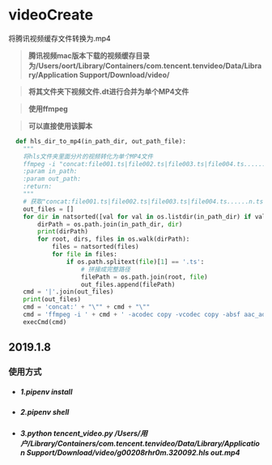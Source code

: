 # videoCreate
将腾讯视频缓存文件转换为.mp4

> **腾讯视频mac版本下载的视频缓存目录为/Users/oort/Library/Containers/com.tencent.tenvideo/Data/Library/Application Support/Download/video/**

> **将其文件夹下视频文件.dt进行合并为单个MP4文件**

> **使用ffmpeg**

> **可以直接使用该脚本**

```python
  def hls_dir_to_mp4(in_path_dir, out_path_file):
    """
    将hls文件夹里面分片的视频转化为单个MP4文件
    ffmpeg -i "concat:file001.ts|file002.ts|file003.ts|file004.ts......n.ts" -acodec copy -vcodec copy -absf aac_adtstoasc out.mp4
    :param in_path:
    :param out_path:
    :return:
    """
    # 获取"concat:file001.ts|file002.ts|file003.ts|file004.ts......n.ts"列表参数
    out_files = []
    for dir in natsorted([val for val in os.listdir(in_path_dir) if val.startswith(in_path_dir.split("/")[-1])]):
        dirPath = os.path.join(in_path_dir, dir)
        print(dirPath)
        for root, dirs, files in os.walk(dirPath):
            files = natsorted(files)
            for file in files:
                if os.path.splitext(file)[1] == '.ts':
                    # 拼接成完整路径
                    filePath = os.path.join(root, file)
                    out_files.append(filePath)
    cmd = '|'.join(out_files)
    print(out_files)
    cmd = 'concat:' + "\"" + cmd + "\""
    cmd = 'ffmpeg -i ' + cmd + ' -acodec copy -vcodec copy -absf aac_adtstoasc ' + out_path_file
    execCmd(cmd)
```
## 2019.1.8

### 使用方式
- ##### 1.pipenv install
- ##### 2.pipenv shell
- ##### 3.python tencent_video.py /Users/用户/Library/Containers/com.tencent.tenvideo/Data/Library/Application Support/Download/video/g00208rhr0m.320092.hls out.mp4
